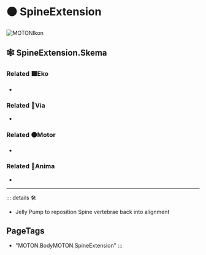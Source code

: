 # 🟠 <motor>SpineExtension</motor>

![MOTONIkon](/Ikon/Motor_Ikon.png)

## 🕸 SpineExtension.Skema

### Related 🟩<ekos>Eko</ekos>

-

### Related 🔻<via>Via</via>

-

### Related 🟠<motor>Motor</motor>

-

### Related 💜<anima>Anima</anima>

-

---

<!-- =================================================== -->
<!-- =================================================== -->
<!-- =================================================== -->
<!-- =================================================== -->
<!-- =================================================== -->
::: details 🛠

- Jelly Pump to reposition Spine vertebrae back into alignment

<h2>PageTags</h2>

- "MOTON.BodyMOTON.SpineExtension"
:::
